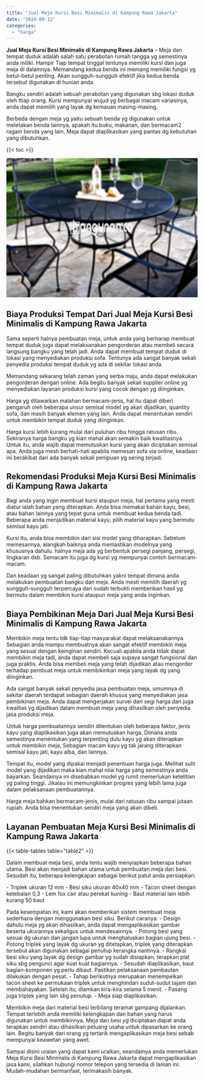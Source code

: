 ```yaml
---
title: "Jual Meja Kursi Besi Minimalis di Kampung Rawa Jakarta"
date: "2024-09-12"
categories: 
  - "harga"
---
```


**Jual Meja Kursi Besi Minimalis di Kampung Rawa Jakarta** – Meja dan tempat duduk adalah salah satu perabotan rumah tangga yg semestinya anda miliki. Hampir Tiap tempat tinggal tentunya memiliki kursi dan juga meja di dalamnya. Memandang kedua benda ini memang memiliki fungsi yg betul-betul penting. Akan sungguh-sungguh efektif jika kedua benda tersebut digunakan di hunian anda.

Bangku sendiri adalah sebuah perabotan yang digunakan sbg lokasi duduk oleh ttiap orang. Kursi mempunyai wujud yg berbagai macam variasinya, anda dapat memilih yang layak dg kemauan masing-masing.

Berbeda dengan meja yg yaitu sebuah benda yg digunakan untuk meletakan benda lainnya, apakah itu buku, makanan, dan bermacam2 ragam benda yang lain. Meja dapat diaplikasikan yang pantas dg kebutuhan yang dibutuhkan.

{{< toc >}}

![Jual Meja Kursi Besi Minimalis di Kampung Rawa Jakarta](/images/jual-meja-besi-murah27.png)

## Biaya Produksi Tempat Dari Jual Meja Kursi Besi Minimalis di Kampung Rawa Jakarta

Sama seperti halnya pembuatan meja, untuk anda yang berharap membuat tempat duduk juga dapat melaksanakan pengorderan atau membeli secara langsung bangku yang telah jadi. Anda dapat membuat tempat duduk di lokasi yang menyediakan produksi sofa. Tentunya ada sangat banyak sekali penyedia produksi tempat duduk yg ada di sekitar lokasi anda.

Memandang sekarang telah zaman yang serba maju, anda dapat melakukan pengorderan dengan online. Ada begitu banyak sekali supplier online yg menyediakan layanan produksi kursi yang cocok dengan yg diinginkan.

Harga yg ditawarkan malahan bermacam-jenis, hal itu dapat diberi pengaruh oleh beberapa unsur semisal model yg akan dijadikan, quantity sofa, dan masih banyak elemen yang lain. Anda dapat menentukan sendiri untuk membikin tempat duduk yang diinginkan.

Harga kursi lebih kurang mulai dari puluhan ribu hingga ratusan ribu. Sekiranya harga bangku yg kian mahal akan semakin baik kwalitasnya. Untuk itu, anda wajib dapat memutuskan kursi yang akan diciptakan semisal apa. Anda juga mesti berhati-hati apabila memesan sofa via online, keadaan ini berakibat dari ada banyak sekali penipuan yg sering terjadi.

## Rekomendasi Produksi Meja Kursi Besi Minimalis di Kampung Rawa Jakarta

Bagi anda yang ingin membuat kursi ataupun meja, hal pertama yang mesti diatur ialah bahan yang diterapkan. Anda bisa memakai bahan kayu, besi, atau bahan lainnya yang tepat guna untuk membuat kedua benda tadi. Beberapa anda menjadikan material kayu, pilih material kayu yang bermutu semisal kayu jati.

Kursi itu, anda bisa membikin dari sisi model yang diharapkan. Sebelum memesannya, alangkah baiknya anda memastikan modelnya yang khususnya dahulu. halnya meja ada yg berbentuk persegi panjang, persegi, lingkaran dsb. Semacam itu juga dg kursi yg mempunyai contoh bermacam-macam.

Dan keadaan yg sangat paling dibutuhkan yakni tempat dimana anda melakukan pembuatan bangku dan meja. Anda mesti memilih daerah yg sungguh-sungguh terpercaya dan sudah terbukti memberikan hasil yg bermutu dalam membikin kursi ataupun meja yang anda inginkan.

## Biaya Pembikinan Meja Dari Jual Meja Kursi Besi Minimalis di Kampung Rawa Jakarta

Membikin meja tentu tdk tiap-tiap masyarakat dapat melaksanakannya. Sebagian anda mampu membuatnya akan sangat efektif membikin meja yang sesuai dengan keinginan sendiri. Kecuali apabila anda tidak dapat membikin meja tadi, anda dapat membeli saja supaya sangat fungsional dan juga praktis. Anda bisa membeli meja yang telah dijadikan atau mengorder terhadap pembuat meja untuk membikinkan meja yang layak dg yang diinginkan.

Ada sangat banyak sekali penyedia jasa pembuatan meja, umumnya di sekitar daerah terdapat sebagian daerah khusus yang menyediakan jasa pembikinan meja. Anda dapat mengerjakan survei dari segi harga dan juga kwalitas yg dijadikan dalam membuat meja yang dihasilkan oleh penyedia jasa produksi meja.

Untuk harga pembuatannya sendiri ditentukan oleh beberapa faktor, jenis kayu yang diaplikasikan juga akan memutuskan harga. Dimana anda semestinya menentukan yang terpenting dulu kayu yg akan diterapkan untuk membikin meja, Sebagian macam kayu yg tak jarang diterapkan semisal kayu jati, kayu alba, dan lainnya.

Tempat itu, model yang dipakai menjadi penentuan harga juga. Melihat sulit model yang dijadikan maka kian mahal nilai harga yang semestinya anda bayarkan. Seandainya ini disebabkan model yg rumit memerlukan ketelitian yg paling tinggi. Jikalau ini memungkinkan progres yang lebih lama juga dalam pelaksanaan pembuatannya.

Harga meja bahkan bermacam-jenis, mulai dari ratusan ribu sampai jutaan rupiah. Anda bisa menentukan sendiri meja yang akan dibeli.

## Layanan Pembuatan Meja Kursi Besi Minimalis di Kampung Rawa Jakarta

{{< table-tables table="table2" >}}

Dalam membuat meja besi, anda tentu wajib menyiapkan beberapa bahan utama. Besi akan menjadi bahan utama untuk pembuatan meja dari besi. Sesudah itu, beberapa kelengkapan sebagai berikut patut anda persiapkan:

\- Triplek ukuran 12 mm - Besi siku ukuran 40x40 mm - Tacon sheet dengan ketebalan 0,3 - Lem fox cair atau perekat kuning - Baut material lain lebih kurang 50 baut

Pada kesempatan ini, kami akan memberikan sistem membuat meja sederhana dengan menggunakan besi siku. Berikut caranya: - Design dahulu meja yg akan dihasilkan, anda dapat mengaplikasikan gambar beserta ukurannya sekaligus untuk mendesainnya. - Potong besi yang sesuai dg ukuran dan jangan lupa untuk menghaluskan bagian ujung besi. - Potong triplek yang layak dg ukuran yg ditetapkan, triplek yang diterapkan tersebut akan digunakan sebagai penutup kerangka nantinya. - Rangkai besi siku yang layak dg design gambar yg sudah disiapkan. terapkan plat siku sbg pengunci agar kuat kuat bagiannya. - Sesudah diaplikasikan, baut bagian-komponen yg perlu dibaut. Pastikan pelaksanaan pembautan dilakukan dengan pesat. - Tahap berikutnya merupakan menempelkan tacon sheet ke permukaan triplek untuk menghindari sudut-sudut tajam dan membahayakan. Setelah itu, diamkan kira-kira selama 5 menit. - Pasang juga triplek yang lain sbg penutup. - Meja siap diaplikasikan.

Membikin meja dari material besi terbilang teramat gampang dijalankan. Tempat terlebih anda memiliki kelengkapan dan bahan yang harus digunakan untuk membikinnya. Meja dari besi yg diciptakan dapat anda terapkan sendiri atau dihasilkan peluang usaha untuk dipasarkan ke orang lain. Begitu banyak dari orang yg tertarik mengaplikasikan meja besi sebab mempunyai keawetan yang awet.

Sampai disini uraian yang dapat kami uraikan, seandainya anda memerlukan Meja Kursi Besi Minimalis di Kampung Rawa Jakarta dapat mengaplikasikan jasa kami, silahkan hubungi nomor telepon yang tersedia di laman ini. Mudah-mudahan bermanfaat, terimakasih banyak.
